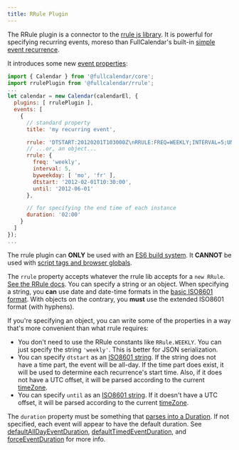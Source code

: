 ```yaml
---
title: RRule Plugin
---
```


The RRule plugin is a connector to the [rrule js library](https://github.com/jakubroztocil/rrule). It is powerful for specifying recurring events, moreso than FullCalendar's built-in [simple event recurrence](recurring-events).

It introduces some new [event properties](event-parsing):

```js
import { Calendar } from '@fullcalendar/core';
import rrulePlugin from '@fullcalendar/rrule';
...
let calendar = new Calendar(calendarEl, {
  plugins: [ rrulePlugin ],
  events: [
    {
      // standard property
      title: 'my recurring event',

      rrule: 'DTSTART:20120201T103000Z\nRRULE:FREQ=WEEKLY;INTERVAL=5;UNTIL=20120601;BYDAY=MO,FR',
      // ...or, an object...
      rrule: {
        freq: 'weekly',
        interval: 5,
        byweekday: [ 'mo', 'fr' ],
        dtstart: '2012-02-01T10:30:00',
        until: '2012-06-01'
      },

      // for specifying the end time of each instance
      duration: '02:00'
    }
  ]
});
...
```

The rrule plugin can **ONLY** be used with an [ES6 build system](initialize-es6). It **CANNOT** be used with [script tags and browser globals](initialize-globals).

The `rrule` property accepts whatever the rrule lib accepts for a `new RRule`. [See the RRule docs](https://github.com/jakubroztocil/rrule). You can specify a string or an object. When specifying a string, you **can** use date and date-time formats in the [basic ISO8601 format](https://en.wikipedia.org/wiki/ISO_8601#Calendar_dates). With objects on the contrary, you **must** use the extended ISO8601 format (with hyphens).

If you're specifying an object, you can write some of the properties in a way that's more convenient than what rrule requires:

- You don't need to use the RRule constants like `RRule.WEEKLY`. You can just specify the string `'weekly'`. This is better for JSON serialization.
- You can specify `dtstart` as an [ISO8601 string](date-parsing). If the string does not have a time part, the event will be all-day. If the time part does exist, it will be used to determine each recurrence's start time. Also, if it does not have a UTC offset, it will be parsed according to the current [timeZone](timeZone).
- You can specify `until` as an [ISO8601 string](date-parsing). If it doesn't have a UTC offset, it will be parsed according to the current [timeZone](timeZone).

The `duration` property must be something that [parses into a Duration](duration-object). If not specified, each event will appear to have the default duration. See [defaultAllDayEventDuration](defaultAllDayEventDuration), [defaultTimedEventDuration](defaultTimedEventDuration), and [forceEventDuration](forceEventDuration) for more info.

